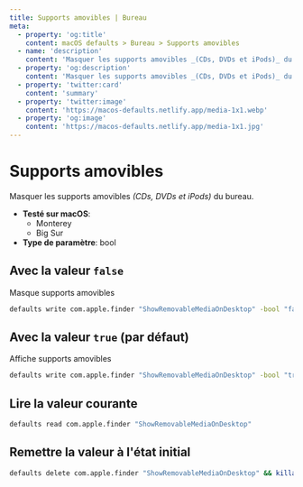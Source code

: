 ```yaml
---
title: Supports amovibles | Bureau
meta:
  - property: 'og:title'
    content: macOS defaults > Bureau > Supports amovibles
  - name: 'description'
    content: 'Masquer les supports amovibles _(CDs, DVDs et iPods)_ du bureau.'
  - property: 'og:description'
    content: 'Masquer les supports amovibles _(CDs, DVDs et iPods)_ du bureau.'
  - property: 'twitter:card'
    content: 'summary'
  - property: 'twitter:image'
    content: 'https://macos-defaults.netlify.app/media-1x1.webp'
  - property: 'og:image'
    content: 'https://macos-defaults.netlify.app/media-1x1.jpg'
---
```


# Supports amovibles

Masquer les supports amovibles _(CDs, DVDs et iPods)_ du bureau.

<!-- break lists -->

- **Testé sur macOS**:
  - Monterey
  - Big Sur
- **Type de paramètre**: bool

## Avec la valeur `false`

Masque supports amovibles

```bash
defaults write com.apple.finder "ShowRemovableMediaOnDesktop" -bool "false" && killall Finder
```

## Avec la valeur `true` (par défaut)

Affiche supports amovibles

```bash
defaults write com.apple.finder "ShowRemovableMediaOnDesktop" -bool "true" && killall Finder
```

## Lire la valeur courante

```bash
defaults read com.apple.finder "ShowRemovableMediaOnDesktop"
```

## Remettre la valeur à l'état initial

```bash
defaults delete com.apple.finder "ShowRemovableMediaOnDesktop" && killall Finder
```

